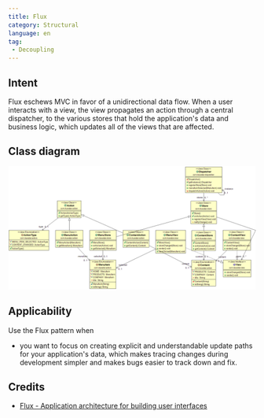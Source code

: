```yaml
---
title: Flux
category: Structural
language: en
tag:
 - Decoupling
---
```


## Intent
Flux eschews MVC in favor of a unidirectional data flow. When a
user interacts with a view, the view propagates an action through a central
dispatcher, to the various stores that hold the application's data and business
logic, which updates all of the views that are affected.

## Class diagram
![alt text](./etc/flux.png "Flux")

## Applicability
Use the Flux pattern when

* you want to focus on creating explicit and understandable update paths for your application's data, which makes tracing changes during development simpler and makes bugs easier to track down and fix.

## Credits

* [Flux - Application architecture for building user interfaces](http://facebook.github.io/flux/)
